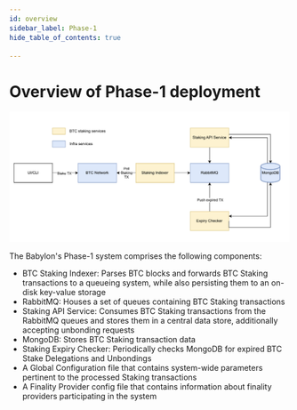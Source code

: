 ```yaml
---
id: overview
sidebar_label: Phase-1
hide_table_of_contents: true

---
```

# Overview of Phase-1 deployment
![Overview of Phase-1 deployment](images/phase-1-overview.png)

The Babylon's Phase-1 system comprises the following components:
- BTC Staking Indexer: Parses BTC blocks and forwards BTC Staking transactions to a queueing system, while also persisting them to an on-disk key-value storage
- RabbitMQ: Houses a set of queues containing BTC Staking transactions
- Staking API Service: Consumes BTC Staking transactions from the RabbitMQ queues and stores them in a central data store, additionally accepting unbonding requests
- MongoDB: Stores BTC Staking transaction data
- Staking Expiry Checker: Periodically checks MongoDB for expired BTC Stake Delegations and Unbondings
- A Global Configuration file that contains system-wide parameters pertinent to the processed Staking transactions
- A Finality Provider config file that contains information about finality providers participating in the system